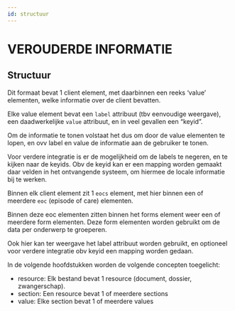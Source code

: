 ```yaml
---
id: structuur
---
```


# VEROUDERDE INFORMATIE

## Structuur

Dit formaat bevat 1 client element, met daarbinnen een reeks ‘value’ elementen, welke informatie over de client bevatten.

Elke value element bevat een `label` attribuut (tbv eenvoudige weergave), een daadwerkelijke `value` attribuut, en in veel gevallen een “keyid”.

Om de informatie te tonen volstaat het dus om door de value elementen te lopen, en ovv label en value de informatie aan de gebruiker te tonen.

Voor verdere integratie is er de mogelijkheid om de labels te negeren, en te kijken naar de keyids. Obv de keyid kan er een mapping worden gemaakt daar velden in het ontvangende systeem, om hiermee de locale informatie bij te werken.

Binnen elk client element zit 1 `eocs` element, met hier binnen een of meerdere `eoc` (episode of care) elementen.

Binnen deze eoc elementen zitten binnen het forms element weer een of meerdere form elementen. Deze form elementen worden gebruikt om de data per onderwerp te groeperen.

Ook hier kan ter weergave het label attribuut worden gebruikt, en optioneel voor verdere integratie obv keyid een mapping worden gedaan.


In de volgende hoofdstukken worden de volgende concepten toegelicht:

* resource: Elk bestand bevat 1 resource (document, dossier, zwangerschap).
* section: Een resource bevat 1 of meerdere sections
* value: Elke section bevat 1 of meerdere values
